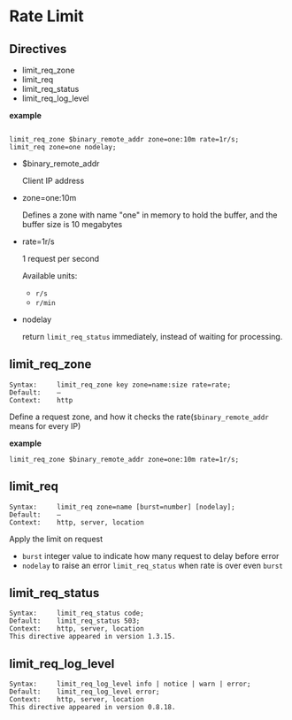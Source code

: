 # Rate Limit

## Directives

- limit_req_zone
- limit_req
- limit_req_status
- limit_req_log_level

**example**

```nginx

limit_req_zone $binary_remote_addr zone=one:10m rate=1r/s;
limit_req zone=one nodelay;

```

+ $binary_remote_addr
    
    Client IP address

+ zone=one:10m
    
    Defines a zone with name "one" in memory to hold the buffer, and the buffer size is 10 megabytes

+ rate=1r/s
    
    1 request per second

    Available units:

    * `r/s`
    * `r/min`

+ nodelay

    return `limit_req_status` immediately, instead of waiting for processing. 

## limit_req_zone

```
Syntax:     limit_req_zone key zone=name:size rate=rate;
Default:    —
Context:    http
```

Define a request zone, and how it checks the rate(`$binary_remote_addr` means for every IP)

**example**

```nginx
limit_req_zone $binary_remote_addr zone=one:10m rate=1r/s;
```

## limit_req

```
Syntax:     limit_req zone=name [burst=number] [nodelay];
Default:    —
Context:    http, server, location
```

Apply the limit on request

- `burst` integer value to indicate how many request to delay before error
- `nodelay` to raise an error `limit_req_status` when rate is over even `burst`

## limit_req_status

```
Syntax:     limit_req_status code;
Default:    limit_req_status 503;
Context:    http, server, location
This directive appeared in version 1.3.15.
```

## limit_req_log_level

```
Syntax:     limit_req_log_level info | notice | warn | error;
Default:    limit_req_log_level error;
Context:    http, server, location
This directive appeared in version 0.8.18.
```


